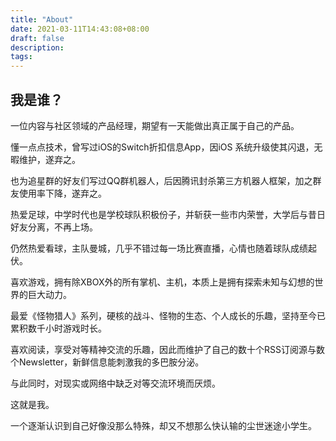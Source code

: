 ```yaml
---
title: "About"
date: 2021-03-11T14:43:08+08:00
draft: false
description:
tags:
---
```


## 我是谁？

一位内容与社区领域的产品经理，期望有一天能做出真正属于自己的产品。

懂一点点技术，曾写过iOS的Switch折扣信息App，因iOS 系统升级使其闪退，无暇维护，遂弃之。

也为追星群的好友们写过QQ群机器人，后因腾讯封杀第三方机器人框架，加之群友使用率下降，遂弃之。

热爱足球，中学时代也是学校球队积极份子，并斩获一些市内荣誉，大学后与昔日好友分离，不再上场。

仍然热爱看球，主队曼城，几乎不错过每一场比赛直播，心情也随着球队成绩起伏。

喜欢游戏，拥有除XBOX外的所有掌机、主机，本质上是拥有探索未知与幻想的世界的巨大动力。

最爱《怪物猎人》系列，硬核的战斗、怪物的生态、个人成长的乐趣，坚持至今已累积数千小时游戏时长。

喜欢阅读，享受对等精神交流的乐趣，因此而维护了自己的数十个RSS订阅源与数个Newsletter，新鲜信息能刺激我的多巴胺分泌。

与此同时，对现实或网络中缺乏对等交流环境而厌烦。

这就是我。

一个逐渐认识到自己好像没那么特殊，却又不想那么快认输的尘世迷途小学生。